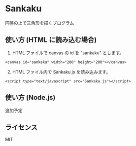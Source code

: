 # Sankaku

円盤の上で三角形を描くプログラム

## 使い方 (HTML に読み込む場合)

1. HTML ファイルで canvas の id を "sankaku" とします。

```
<canvas id="sankaku" width="200" height="200"></canvas>
```

2. HTML ファイル内で Sankaku.js を読み込みます。
 
```
<script type="text/javascript" src="Sankaku.js"></script>
```

## 使い方 (Node.js)

追加予定

## ライセンス

MIT
